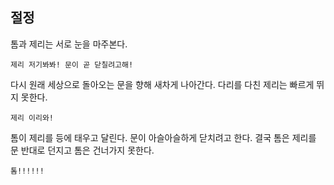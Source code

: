 ## 절정
톰과 제리는 서로 눈을 마주본다.
```
제리 저기봐봐! 문이 곧 닫칠려고해!
```
다시 원래 세상으로 돌아오는 문을 향해 새차게 나아간다.
다리를 다친 제리는 빠르게 뛰지 못한다.
```
제리 이리와!
```
톰이 제리를 등에 태우고 달린다.
문이 아슬아슬하게 닫치려고 한다.
결국 톰은 제리를 문 반대로 던지고 톰은 건너가지 못한다.
```
톰!!!!!!
```
